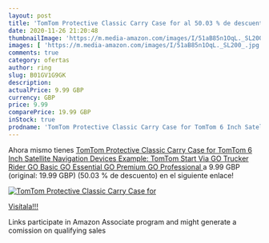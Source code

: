 ```yaml
---
layout: post
title: 'TomTom Protective Classic Carry Case for al 50.03 % de descuento'
date: 2020-11-26 21:20:48
thumbnailImage: 'https://m.media-amazon.com/images/I/51aB85n1OqL._SL200_.jpg'
images: [ 'https://m.media-amazon.com/images/I/51aB85n1OqL._SL200_.jpg' ]
comments: true
category: ofertas
author: ring
slug: B01GV1G9GK
description:
actualPrice: 9.99 GBP
currency: GBP
price: 9.99
comparePrice: 19.99 GBP
inStock: true
prodname: 'TomTom Protective Classic Carry Case for TomTom 6 Inch Satellite Navigation Devices  Example: TomTom Start  Via  GO  Trucker  Rider  GO Basic  GO Essential  GO Premium  GO Professional '
---
```


Ahora mismo tienes [TomTom Protective Classic Carry Case for TomTom 6 Inch Satellite Navigation Devices  Example: TomTom Start  Via  GO  Trucker  Rider  GO Basic  GO Essential  GO Premium  GO Professional ](https://www.amazon.co.uk/dp/B01GV1G9GK/?tag=tolees0a-21) a 9.99 GBP (original: 19.99 GBP) (50.03 %  de descuento) en el siguiente enlace!

[![TomTom Protective Classic Carry Case for](https://m.media-amazon.com/images/I/51aB85n1OqL._SL200_.jpg)](https://www.amazon.co.uk/dp/B01GV1G9GK/?tag=tolees0a-21)

[Visítala!!!](https://www.amazon.co.uk/dp/B01GV1G9GK/?tag=tolees0a-21)

Links participate in Amazon Associate program and might generate a comission on qualifying sales
